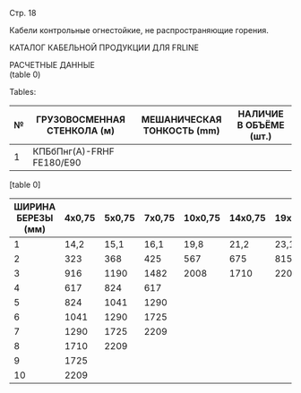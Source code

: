 Стр. 18

Кабели контрольные огнестойкие, не распространяющие горения.

КАТАЛОГ КАБЕЛЬНОЙ ПРОДУКЦИИ ДЛЯ FRLINE

РАСЧЕТНЫЕ ДАННЫЕ  
(table 0)

Tables:

| № | ГРУЗОВОСМЕННАЯ СТЕНКОЛА (м) | МЕШАНИЧЕСКАЯ ТОНКОСТЬ (mm) | НАЛИЧИЕ В ОБЪЁМЕ (шт.) |
|---|-------------------------------|------------------------------|--------------------------|
| 1 | КПБбПнг(А)-FRHF FE180/E90      |                              |                          |

[table 0]

| ШИРИНА БЕРЕЗЫ (мм) | 4x0,75 | 5x0,75 | 7x0,75 | 10x0,75 | 14x0,75 | 19x0,75 | 27x0,75 | 37x0,75 | 52x0,75 | 4x1,0 | 5x1,0 | 7x1,0 | 10x1,0 | 14x1,0 |
|--------------------|---------|---------|---------|-----------|------------|-----------|-----------|-----------|-----------|--------|-------|--------|---------|---------|
| 1                 | 14,2    | 15,1    | 16,1    | 19,8       | 21,2        | 23,1       | 27,3       | 30,1       | 35,2       | 14,5   | 15,5  | 16,6   | 20,4     | 21,8    |
| 2                 | 323      | 368      | 425      | 567         | 675          | 815        | 1082       | 1344       | 1812       | 343    | 394   | 455    | 610      | 733     |
| 3                 | 916      | 1190     | 1482     | 2008        | 1710         | 2209       |           |            |           |        |       |        |         |         |
| 4                 | 617      | 824      | 617      |             |              |            |           |            |           |        |       |        |         |         |
| 5                 | 824      | 1041     | 1290     |               |                |              |           |            |           |        |       |        |         |         |
| 6                 | 1041     | 1290     | 1725     |               |                |              |           |            |           |        |       |        |         |         |
| 7                 | 1290     | 1725     | 2209     |               |                |              |           |            |           |        |       |        |         |         |
| 8                 | 1710     | 2209     |           |               |                |              |           |            |           |        |       |        |         |         |
| 9                 | 1725     |           |               |               |                |              |           |            |           |        |       |        |         |         |
| 10                | 2209     |           |               |               |                |              |           |            |           |        |       |        |         |         |
